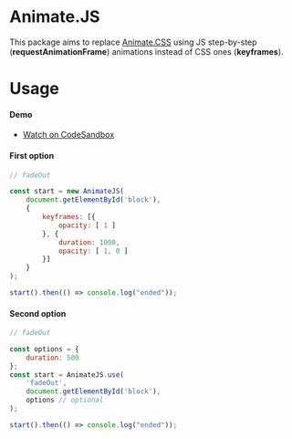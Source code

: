 # Animate.JS

This package aims to replace [Animate.CSS] using JS step-by-step (**requestAnimationFrame**) animations instead of CSS ones (**keyframes**).
# Usage

#### Demo
- [Watch on CodeSandbox]

#### First option

```js
// fadeOut

const start = new AnimateJS(
    document.getElementById('block'),
    {
        keyframes: [{
            opacity: [ 1 ]
        }, {
            duration: 1000,
            opacity: [ 1, 0 ]
        }]
    }
);

start().then(() => console.log("ended"));
```

#### Second option

```js
// fadeOut

const options = {
    duration: 500
};
const start = AnimateJS.use(
    'fadeOut',
    document.getElementById('block'),
    options // optional
);

start().then(() => console.log("ended"));
```

[Animate.CSS]: <https://animate.style>
[Watch on CodeSandbox]: <https://62jtk.csb.app/>
